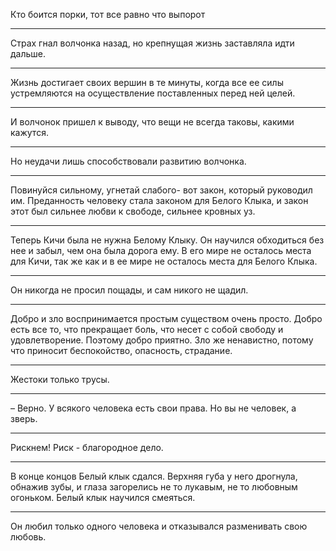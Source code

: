 Кто боится порки, тот все равно что выпорот
***
Страх гнал волчонка назад, но крепнущая жизнь заставляла идти дальше.
***
Жизнь достигает своих вершин в те минуты, когда все ее силы устремляются на осуществление поставленных перед ней целей.
***
И волчонок пришел к выводу, что вещи не всегда таковы, какими кажутся.
***
Но неудачи лишь способствовали развитию волчонка.
***
Повинуйся сильному, угнетай слабого- вот закон, который руководил им.
Преданность человеку стала законом для Белого Клыка, и закон этот был сильнее любви к свободе, сильнее кровных уз.
***
Теперь Кичи была не нужна Белому Клыку. Он научился обходиться без нее и забыл, чем она была дорога ему. В его мире не осталось места для Кичи, так же как и в ее мире не осталось места для Белого Клыка.
***
Он никогда не просил пощады, и сам никого не щадил.
***
Добро и зло воспринимается простым существом очень просто. Добро есть все то, что прекращает боль, что несет с собой свободу и удовлетворение. Поэтому добро приятно. Зло же ненавистно, потому что приносит беспокойство, опасность, страдание. 
***
Жестоки только трусы.
***
&ndash; Верно. У всякого человека есть свои права. Но вы не человек, а зверь.
***
Рискнем! Риск - благородное дело.
***
В конце концов Белый клык сдался. Верхняя губа у него дрогнула, обнажив зубы, и глаза загорелись не то лукавым, не то любовным огоньком. Белый клык научился смеяться.
***
Он любил только одного человека и отказывался разменивать свою любовь.
